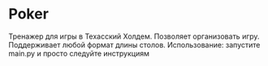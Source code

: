 # Poker
Тренажер для игры в Техасский Холдем. Позволяет организовать игру.
Поддерживает любой формат длины столов.
Использование: запустите main.py и просто следуйте инструкциям
